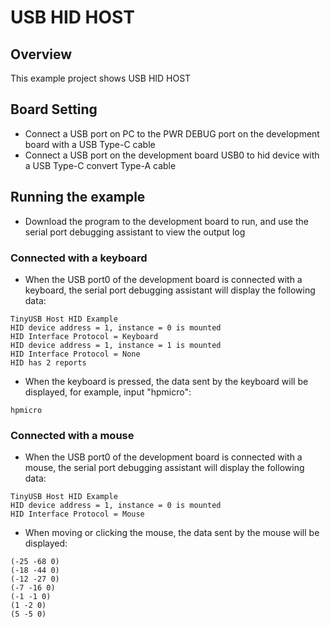 # USB HID HOST

## Overview

This  example project shows USB HID HOST

## Board Setting

- Connect a USB port on PC to the PWR DEBUG port on the development board with a USB Type-C cable
- Connect a USB port on the development board USB0 to hid device with a USB Type-C convert Type-A cable

## Running the example

- Download the program to the development board to run, and use the serial port debugging assistant to view the output log

### Connected with a keyboard
- When the USB port0 of the development board is connected with a keyboard, the serial port debugging assistant will display the following data:
```
TinyUSB Host HID Example
HID device address = 1, instance = 0 is mounted
HID Interface Protocol = Keyboard
HID device address = 1, instance = 1 is mounted
HID Interface Protocol = None
HID has 2 reports
```
- When the keyboard is pressed, the data sent by the keyboard will be displayed, for example, input "hpmicro":
```console
hpmicro
```

### Connected with a mouse
- When the USB port0 of the development board is connected with a mouse, the serial port debugging assistant will display the following data:
```
TinyUSB Host HID Example
HID device address = 1, instance = 0 is mounted
HID Interface Protocol = Mouse
```
- When moving or clicking the mouse, the data sent by the mouse will be displayed:
```console
(-25 -68 0)
(-18 -44 0)
(-12 -27 0)
(-7 -16 0)
(-1 -1 0)
(1 -2 0)
(5 -5 0)
```


